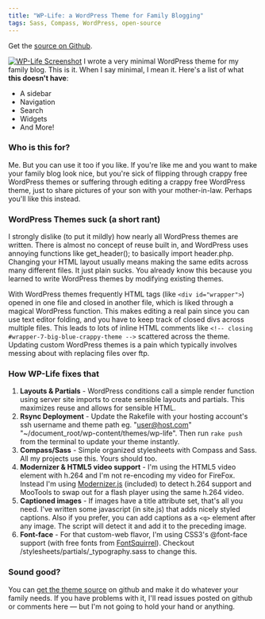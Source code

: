 ```yaml
---
title: "WP-Life: a WordPress Theme for Family Blogging"
tags: Sass, Compass, WordPress, open-source
---
```


Get the [source on Github](http://github.com/imathis/wp-life).

<a href="/content/blog/2010/wp-life/wp-life-screenshot-full.png"><img src="/content/blog/2010/wp-life/wp-life-screenshot.jpg" alt="WP-Life Screenshot" class="right" title="WP Life screenshot - click to zoom" /></a>
I wrote a very minimal WordPress theme for my family blog. This is it. When I say minimal, I mean it.
Here's a list of what **this doesn't have**:

- A sidebar
- Navigation
- Search
- Widgets
- And More!

### Who is this for?

Me. But you can use it too if you like. If you're like me and you want to make your family blog look nice, but you're sick of flipping through crappy free WordPress themes or suffering through editing a crappy free WordPress theme, just to share pictures of your son with your mother-in-law. Perhaps you'll like this instead.

### WordPress Themes suck (a short rant)

I strongly dislike (to put it mildly) how nearly all WordPress themes are written. There is almost no concept of reuse built in, and WordPress uses annoying functions like get_header(); to basically import header.php. Changing your HTML layout usually means
making the same edits across many different files. It just plain sucks. You already know this because you learned to write WordPress themes by modifying existing themes.

With WordPress themes frequently HTML tags (like `<div id="wrapper">`) opened in one file and closed in another file, which is liked through a magical WordPress function. This makes editing a real pain since you can use text editor folding, and you have to keep track
of closed divs across multiple files. This leads to lots of inline HTML comments like `<!-- closing #wrapper-7-big-blue-crappy-theme -->` scattered across the theme.
Updating custom WordPress themes is a pain which typically involves messing about with replacing files over ftp.

### How WP-Life fixes that

1. **Layouts & Partials** - WordPress conditions call a simple render function using server site imports to create sensible layouts and partials. This maximizes reuse and allows for sensible HTML.
2. **Rsync Deployment** - Update the Rakefile with your hosting account's ssh username and theme path eg. "user@host.com" "~/document_root/wp-content/themes/wp-life". Then run `rake push` from the terminal to update your theme instantly.
3. **Compass/Sass** - Simple organized stylesheets with Compass and Sass. All my projects use this. Yours should too.
4. **Modernizer & HTML5 video support** - I'm using the HTML5 video element with h.264 and I'm not re-encoding my video for FireFox. Instead I'm using [Modernizer.js](http://modernizr.com) (included) to detect h.264 support and MooTools to swap out for a flash player using the same h.264 video.
5. **Captioned images** - If images have a title attribute set, that's all you need. I've written some javascript (in site.js) that adds nicely styled captions. Also if you prefer, you can add captions as a `<q>` element after any image. The script will detect it and add it to the preceding image.
6. **Font-face** - For that custom-web flavor, I'm using CSS3's @font-face support (with free fonts from [FontSquirrel](http://fontsquirrel.com/)). Checkout /stylesheets/partials/_typography.sass to change this.

### Sound good?

You can [get the theme source](http://github.com/imathis/wp-life) on github and make it do whatever your family needs.
If you have problems with it, I'll read issues posted on github or comments here &mdash; but I'm not going to hold your hand or anything.